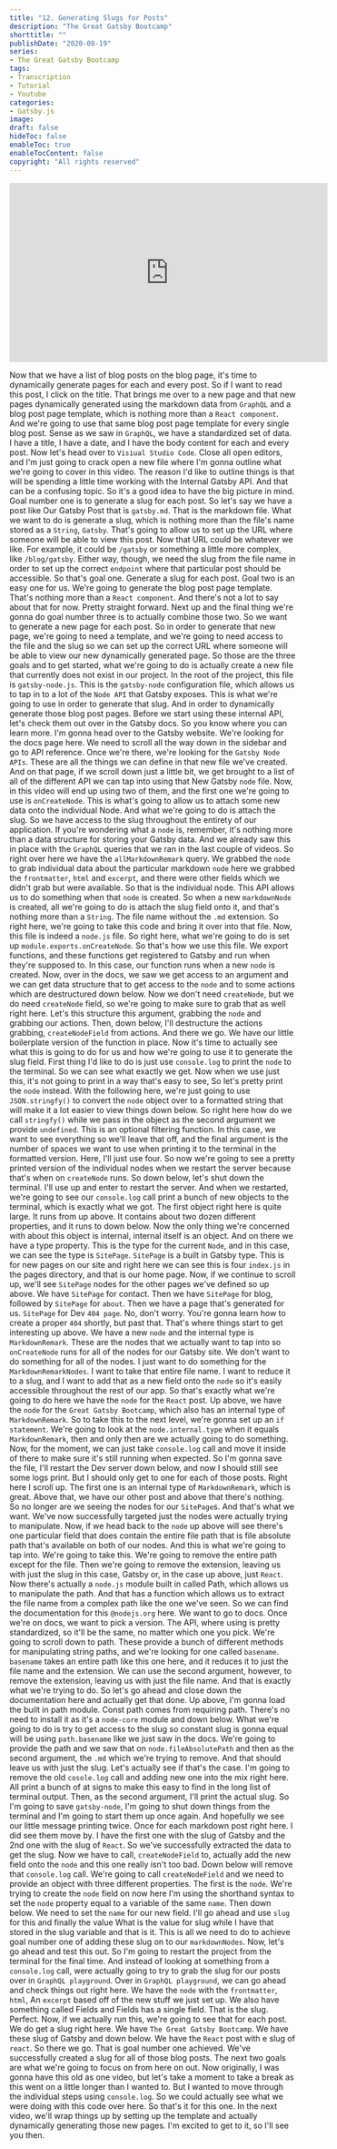 ```yaml
---
title: "12. Generating Slugs for Posts"
description: "The Great Gatsby Bootcamp"
shorttitle: ""
publishDate: "2020-08-19"
series:
- The Great Gatsby Bootcamp
tags: 
- Transcription
- Tutorial
- Youtube
categories: 
- Gatsby.js
image: 
draft: false
hideToc: false
enableToc: true
enableTocContent: false
copyright: "All rights reserved"
---
```


<iframe width="560" height="315" src="https://www.youtube.com/embed/8t0vNu2fCCM?start=8340" frameborder="0" allow="accelerometer; autoplay; encrypted-media; gyroscope; picture-in-picture" allowfullscreen></iframe>

Now that we have a list of blog posts on the blog page, it's time to dynamically generate pages for each and every post.
So if I want to read this post, I click on the title.
That brings me over to a new page and that new pages dynamically generated using the markdown data from `GraphQL` and a blog post page template, which is nothing more than a `React component`.
And we're going to use that same blog post page template for every single blog post.
Sense as we saw in `GraphQL`, we have a standardized set of data.
I have a title, I have a date, and I have the body content for each and every post.
Now let's head over to `Visiual Studio Code`.
Close all open editors, and I'm just going to crack open a new file where I'm gonna outline what we're going to cover in this video.
The reason I'd like to outline things is that will be spending a little time working with the Internal Gatsby API.
And that can be a confusing topic.
So it's a good idea to have the big picture in mind.
Goal number one is to generate a slug for each post.
So let's say we have a post like Our Gatsby Post that is `gatsby.md`.
That is the markdown file.
What we want to do is generate a slug, which is nothing more than the file's name stored as a `String`, `Gatsby`.
That's going to allow us to set up the URL where someone will be able to view this post.
Now that URL could be whatever we like.
For example, it could be `/gatsby` or something a little more complex, like `/blog/gatsby`.
Either way, though, we need the slug from the file name in order to set up the correct `endpoint` where that particular post should be accessible.
So that's goal one.
Generate a slug for each post.
Goal two is an easy one for us.
We're going to generate the blog post page template.
That's nothing more than a `React component`.
And there's not a lot to say about that for now.
Pretty straight forward.
Next up and the final thing we're gonna do goal number three is to actually combine those two.
So we want to generate a new page for each post.
So in order to generate that new page, we're going to need a template, and we're going to need access to the file and the slug so we can set up the correct URL where someone will be able to view our new dynamically generated page.
So those are the three goals and to get started, what we're going to do is actually create a new file that currently does not exist in our project.
In the root of the project, this file is `gatsby-node.js`.
This is the `gatsby-node` configuration file, which allows us to tap in to a lot of the `Node API` that Gatsby exposes.
This is what we're going to use in order to generate that slug.
And in order to dynamically generate those blog post pages.
Before we start using these internal API, let's check them out over in the Gatsby docs.
So you know where you can learn more.
I'm gonna head over to the Gatsby website.
We're looking for the docs page here.
We need to scroll all the way down in the sidebar and go to API reference.
Once we're there, we're looking for the `Gatsby Node APIs`.
These are all the things we can define in that new file we've created.
And on that page, if we scroll down just a little bit, we get brought to a list of all of the different API we can tap into using that New Gatsby `node` file.
Now, in this video will end up using two of them, and the  first one we're going to use is `onCreateNode`.
This is what's going to allow us to attach some new data onto the individual Node.
And what we're going to do is attach the slug.
So we have access to the slug throughout the entirety of our application.
If you're wondering what a `node` is, remember, it's nothing more than a data structure for storing your Gatsby data.
And we already saw this in place with the `GraphQL` queries that we ran in the last couple of videos.
So right over here we have the `allMarkdownRemark` query.
We grabbed the `node` to grab individual data about the particular markdown `node` here we grabbed the ``frontmatter``, ``html`` and `excerpt`, and there were other fields which we didn't grab but were available.
So that is the individual node.
This API allows us to do something when that `node` is created.
So when a new `markdownNode` is created, all we're going to do is attach the slug field onto it, and that's nothing more than a `String`.
The file name without the `.md` extension.
So right here, we're going to take this code and bring it over into that file.
Now, this file is indeed a `node.js` file.
So right here, what we're going to do is set up `module.exports.onCreateNode`.
So that's how we use this file.
We export functions, and these functions get registered to Gatsby and run when they're supposed to.
In this case, our function runs when a new `node` is created.
Now, over in the docs, we saw we get access to an argument and we can get data structure that to get access to the `node` and to some actions which are destructured down below.
Now we don't need `createNode`, but we do need `createNode` field, so we're going to make sure to grab that as well right here.
Let's this structure this argument, grabbing the `node` and grabbing our actions.
Then, down below, I'll destructure the actions grabbing, `createNodeField` from actions.
And there we go.
We have our little boilerplate version of the function in place.
Now it's time to actually see what this is going to do for us and how we're going to use it to generate the slug field.
First thing I'd like to do is just use `console.log` to print the `node` to the terminal.
So we can see what exactly we get.
Now when we use just this, it's not going to print in a way that's easy to see, So let's pretty print the `node` instead.
With the following here, we're just going to use `JSON.stringfy()` to convert the `node` object over to a formatted string that will make it a lot easier to view things down below.
So right here how do we call `stringfy()` while we pass in the object as the second argument we provide `undefined`.
This is an optional filtering function.
In this case, we want to see everything so we'll leave that off, and the final argument is the number of spaces we want to use when printing it to the terminal in the formatted version.
Here, I'll just use four.
So now we're going to see a pretty printed version of the individual nodes when we restart the server because that's when on `createNode` runs.
So down below, let's shut down the terminal.
I'll use up and enter to restart the server.
And when we restarted, we're going to see our `console.log` call print a bunch of new objects to the terminal, which is exactly what we got.
The first object right here is quite large.
It runs from up above.
It contains about two dozen different properties, and it runs to down below.
Now the only thing we're concerned with about this object is internal, internal itself is an object.
And on there we have a type property.
This is the type for the current `Node`, and in this case, we can see the type is `SitePage`.
`SitePage` is a built in Gatsby type.
This is for new pages on our site and right here we can see this is four `index.js` in the pages directory, and that is our home page.
Now, if we continue to scroll up, we'll see `SitePage` nodes for the other pages we've defined so up above.
We have `SitePage` for contact.
Then we have `SitePage` for blog, followed by `SitePage` for `about`.
Then we have a page that's generated for us.
`SitePage` for Dev `404 page`.
No, don't worry.
You're gonna learn how to create a proper `404` shortly, but past that.
That's where things start to get interesting up above.
We have a new `node` and the internal type is `MarkdownRemark`.
These are the nodes that we actually want to tap into so `onCreateNode` runs for all of the nodes for our Gatsby site.
We don't want to do something for all of the nodes.
I just want to do something for the `MarkdownRemarkNodes`.
I want to take that entire file name.
I want to reduce it to a slug, and I want to add that as a new field onto the `node` so it's easily accessible throughout the rest of our app.
So that's exactly what we're going to do here we have the `node` for the `React` post.
Up above, we have the `node` for the `Great Gatsby Bootcamp`, which also has an internal type of `MarkdownRemark`.
So to take this to the next level, we're gonna set up an `if statement`.
We're going to look at the `node.internal.type` when it equals `MarkdownRemark`, then and only then are we actually going to do something.
Now, for the moment, we can just take `console.log` call and move it inside of there to make sure it's still running when expected.
So I'm gonna save the file, I'll restart the Dev server down below, and now I should still see some logs print.
But I should only get to one for each of those posts.
Right here I scroll up.
The first one is an internal type of `MarkdownRemark`, which is great.
Above that, we have our other post and above that there's nothing.
So no longer are we seeing the nodes for our `SitePage`s.
And that's what we want.
We've now successfully targeted just the nodes were actually trying to manipulate.
Now, if we head back to the `node` up above will see there's one particular field that does contain the entire file path that is file absolute path that's available on both of our nodes.
And this is what we're going to tap into.
We're going to take this.
We're going to remove the entire path except for the file.
Then we're going to remove the extension, leaving us with just the slug in this case, Gatsby or, in the case up above, just `React`.
Now there's actually a `node.js` module built in called Path, which allows us to manipulate the path.
And that has a function which allows us to extract the file name from a complex path like the one we've seen.
So we can find the documentation for this `@nodejs.org` here.
We want to go to docs.
Once we're on docs, we want to pick a version.
The API, where using is pretty standardized, so it'll be the same, no matter which one you pick.
We're going to scroll down to path.
These provide a bunch of different methods for manipulating string paths, and we're looking for one called `basename`.
`basename` takes an entire path like this one here, and it reduces it to just the file name and the extension.
We can use the second argument, however, to remove the extension, leaving us with just the file name.
And that is exactly what we're trying to do.
So let's go ahead and close down the documentation here and actually get that done.
Up above, I'm gonna load the built in path module.
Const path comes from requiring path.
There's no need to install it as it's a `node-core` module and down below.
What we're going to do is try to get access to the slug so constant slug is gonna equal will be using `path.basename` like we just saw in the docs.
We're going to provide the path and we saw that on `node.fileAbsolutePath` and then as the second argument, the `.md` which we're trying to remove.
And that should leave us with just the slug.
Let's actually see if that's the case.
I'm going to remove the old `cosole.log` call and adding new one into the mix right here.
All print a bunch of at signs to make this easy to find in the long list of terminal output.
Then, as the second argument, I'll print the actual slug.
So I'm going to save `gatsby-node`, I'm going to shut down things from the terminal and I'm going to start them up once again.
And hopefully we see our little message printing twice.
Once for each markdown post right here.
I did see them move by.
I have the first one with the slug of Gatsby and the 2nd one with the slug of `React`.
So we've successfully extracted the data to get the slug.
Now we have to call, `createNodeField` to, actually add the new field onto the `node` and this one really isn't too bad.
Down below will remove that `console.log` call.
We're going to call `createNodeField` and we need to provide an object with three different properties.
The first is the `node`.
We're trying to create the `node` field on now here I'm using the shorthand syntax to set the `node` property equal to a variable of the same `name`.
Then down below.
We need to set the `name` for our new field.
I'll go ahead and use `slug` for this and finally the value What is the value for slug while I have that stored in the slug variable and that is it.
This is all we need to do to achieve goal number one of adding these slug on to our `markdownNodes`.
Now, let's go ahead and test this out.
So I'm going to restart the project from the terminal for the final time.
And instead of looking at something from a `console.log` call, were actually going to try to grab the slug for our posts over in `GraphQL playground`.
Over in `GraphQL playground`, we can go ahead and check things out right here.
We have the `node` with the ``frontmatter``, ``html``, An `excerpt` based off of the new stuff we just set up.
We also have something called Fields and Fields has a single field.
That is the slug.
Perfect.
Now, if we actually run this, we're going to see that for each post.
We do get a slug right here.
We have `The Great Gatsby Bootcamp`.
We have these slug of Gatsby and down below.
We have the `React` post with e slug of `react`.
So there we go.
That is goal number one achieved.
We've successfully created a slug for all of those blog posts.
The next two goals are what we're going to focus on from here on out.
Now originally, I was gonna have this old as one video, but let's take a moment to take a break as this went on a little longer than I wanted to.
But I wanted to move through the individual steps using `console.log`.
So we could actually see what we were doing with this code over here.
So that's it for this one.
In the next video, we'll wrap things up by setting up the template and actually dynamically generating those new pages.
I'm excited to get to it, so I'll see you then.
